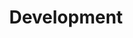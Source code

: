 ---
# Feel free to add content and custom Front Matter to this file.
# To modify the layout, see https://jekyllrb.com/docs/themes/#overriding-theme-defaults

layout: flarecast
title: Development
group: Development
---